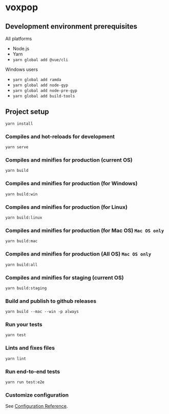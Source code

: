 # voxpop

## Development environment prerequisites

All platforms

- Node.js
- Yarn
- `yarn global add @vue/cli`

Windows users

- `yarn global add ramda`
- `yarn global add node-gyp`
- `yarn global add node-pre-gyp`
- `yarn global add build-tools`

## Project setup

```
yarn install
```

### Compiles and hot-reloads for development

```
yarn serve
```

### Compiles and minifies for production (current OS)

```
yarn build
```

### Compiles and minifies for production (for Windows)

```
yarn build:win
```

### Compiles and minifies for production (for Linux)

```
yarn build:linux
```

### Compiles and minifies for production (for Mac OS) `Mac OS only`

```
yarn build:mac
```

### Compiles and minifies for production (All OS) `Mac OS only`

```
yarn build:all
```

### Compiles and minifies for staging (current OS)

```
yarn build:staging
```

### Build and publish to github releases

```
yarn build --mac --win -p always
```

### Run your tests

```
yarn test
```

### Lints and fixes files

```
yarn lint
```

### Run end-to-end tests

```
yarn run test:e2e
```

### Customize configuration
See [Configuration Reference](https://cli.vuejs.org/config/).
